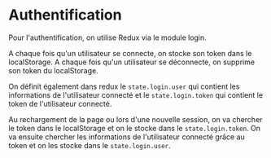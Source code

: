 # Authentification

Pour l'authentification, on utilise Redux via le module login.

A chaque fois qu'un utilisateur se connecte, on stocke son token dans le localStorage. A chaque fois qu'un utilisateur se déconnecte, on supprime son token du localStorage.

On définit également dans redux le `state.login.user` qui contient les informations de l'utilisateur connecté et le `state.login.token` qui contient le token de l'utilisateur connecté.

Au rechargement de la page ou lors d'une nouvelle session, on va chercher le token dans le localStorage et on le stocke dans le `state.login.token`. On va ensuite chercher les informations de l'utilisateur connecté grâce au token et on les stocke dans le `state.login.user`.
